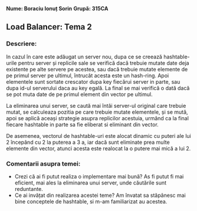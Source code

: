 **Nume: Boraciu Ionuț Sorin**
**Grupă: 315CA**

## Load Balancer: Tema 2

### Descriere:

In cazul în care este adăugat un server nou, dupa ce se creează hashtable-urile pentru server și replicile sale se verifică
dacă trebuie mutate date deja existente pe alte servere pe acestea, sau dacă trebuie mutate elemente de pe primul server
pe ultimul, întrucât acesta este un hash-ring. Apoi elementele sunt sortate crescator dupa key fiecărui server in parte, sau dupa
id-ul serverului daca au key egală. La final se mai verifică o dată dacă se pot muta date de pe primul element din vector pe ultimul.

La eliminarea unui server, se caută mai întâi server-ul original care trebuie mutat, se calculeaza pozitia pe care trebuie
mutate elementele, și se mută, apoi se aplică aceași strategie asupra replicilor acestuia, urmând ca la final fiecare
hashtable in parte sa fie eliberat si eliminant din vector.

De asemenea, vectorul de hashtable-uri este alocat dinamic cu puteri ale lui 2 începând cu 2 la puterea a 3 a, iar dacă
sunt eliminate prea multe elemente din vector, atunci acesta este realocat la o putere mai mică a lui 2.

### Comentarii asupra temei:

* Crezi că ai fi putut realiza o implementare mai bună?
As fi putut fi mai eficient, mai ales la eliminarea unui server, unde căutările sunt reduntante.
* Ce ai invățat din realizarea acestei teme?
Am învatat sa stăpânesc mai bine conceptele de hashtable, si m-am familiarizat au acestea.
